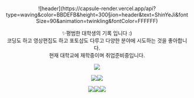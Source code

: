 <div align="center"></br>
![header](https://capsule-render.vercel.app/api?type=waving&color=BBDEFB&height=300&section=header&text=ShinYeJi&fontSize=90&animation=twinkling&fontColor=FFFFFF)  
 
✨평범한 대학생의 기록 입니다 :)<br/>
코딩도 하고 영상편집도 하고 포토샵도 다루고 다양한 분야에 시도하는 것을 좋아합니다.<br/>
현재 대학교에 재학중이며 취업준비중입니다.<br/>

<img src="https://img.shields.io/badge/Instagram-E4405F?style=for-the-badge&logo=Instagram&logoColor=black"/><br/>

<img src="https://img.shields.io/badge/Adobe Premiere Pro-9999FF?style=for-the-badge&logo=Adobe Premiere Pro&logoColor=black"/><img src="https://img.shields.io/badge/Adobe Photoshop-31A8FF?style=for-the-badge&logo=Adobe Photoshop&logoColor=black"/><br/>

<img src="https://img.shields.io/badge/PHP-777BB4?style=for-the-badge&logo=PHP&logoColor=black"/><img src="https://img.shields.io/badge/HTML5-E34F26?style=for-the-badge&logo=HTML5&logoColor=black"/><img src="https://img.shields.io/badge/CSS-1572B6?style=for-the-badge&logo=CSS&logoColor=black"/>
</div>
<!--
**shinyeji903/shinyeji903** is a ✨ _special_ ✨ repository because its `README.md` (this file) appears on your GitHub profile.

Here are some ideas to get you started:

- 🔭 I’m currently working on ...
- 🌱 I’m currently learning ...
- 👯 I’m looking to collaborate on ...
- 🤔 I’m looking for help with ...
- 💬 Ask me about ...
- 📫 How to reach me: ...
- 😄 Pronouns: ...
- ⚡ Fun fact: ...
-->
